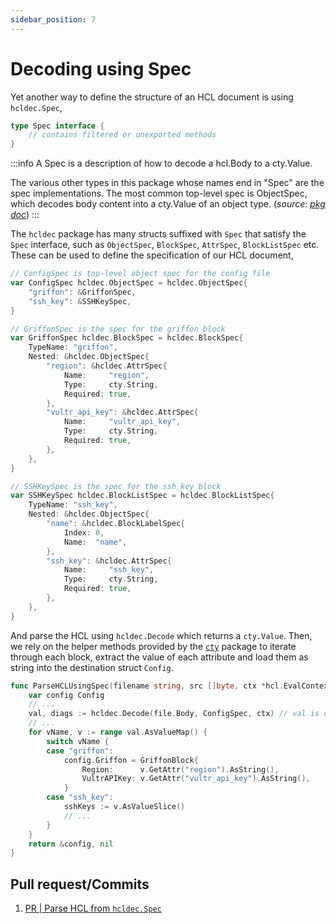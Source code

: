 ```yaml
---
sidebar_position: 7
---
```


# Decoding using Spec

Yet another way to define the structure of an HCL document is using `hcldec.Spec`,
```go
type Spec interface {
	// contains filtered or unexported methods
}
```

:::info
A Spec is a description of how to decode a hcl.Body to a cty.Value.

The various other types in this package whose names end in "Spec" are the spec implementations. The most common top-level spec is ObjectSpec, which decodes body content into a cty.Value of an object type. (*source*: [*pkg doc*](https://pkg.go.dev/github.com/hashicorp/hcl/v2/hcldec#Spec))
:::

The `hcldec` package has many structs suffixed with `Spec` that satisfy the `Spec` interface, such as `ObjectSpec`, `BlockSpec`, `AttrSpec`, `BlockListSpec` etc. These can be used to define the specification of our HCL document,
```go title="config_spec.go"
// ConfigSpec is top-level object spec for the config file
var ConfigSpec hcldec.ObjectSpec = hcldec.ObjectSpec{
	"griffon": &GriffonSpec,
	"ssh_key": &SSHKeySpec,
}

// GriffonSpec is the spec for the griffon block
var GriffonSpec hcldec.BlockSpec = hcldec.BlockSpec{
	TypeName: "griffon",
	Nested: &hcldec.ObjectSpec{
		"region": &hcldec.AttrSpec{
			Name:     "region",
			Type:     cty.String,
			Required: true,
		},
		"vultr_api_key": &hcldec.AttrSpec{
			Name:     "vultr_api_key",
			Type:     cty.String,
			Required: true,
		},
	},
}

// SSHKeySpec is the spec for the ssh_key block
var SSHKeySpec hcldec.BlockListSpec = hcldec.BlockListSpec{
	TypeName: "ssh_key",
	Nested: &hcldec.ObjectSpec{
		"name": &hcldec.BlockLabelSpec{
			Index: 0,
			Name:  "name",
		},
		"ssh_key": &hcldec.AttrSpec{
			Name:     "ssh_key",
			Type:     cty.String,
			Required: true,
		},
	},
}
```

And parse the HCL using `hcldec.Decode` which returns a `cty.Value`. Then, we rely on the helper methods provided by the [`cty`](https://pkg.go.dev/github.com/zclconf/go-cty/cty#Value) package to iterate through each block, extract the value of each attribute and load them as string into the destination struct `Config`.

```go title="parser_spec.go"
func ParseHCLUsingSpec(filename string, src []byte, ctx *hcl.EvalContext) (*Config, error) {
	var config Config
	// ...
	val, diags := hcldec.Decode(file.Body, ConfigSpec, ctx) // val is of type cty.Value
	// ...
	for vName, v := range val.AsValueMap() {
		switch vName {
		case "griffon":
			config.Griffon = GriffonBlock{
				Region:      v.GetAttr("region").AsString(),
				VultrAPIKey: v.GetAttr("vultr_api_key").AsString(),
			}
		case "ssh_key":
			sshKeys := v.AsValueSlice()
			// ...
		}
	}
	return &config, nil
}
```

## Pull request/Commits
1. [PR | Parse HCL from `hcldec.Spec`](https://github.com/bensooraj/griffon/pull/6/files)
